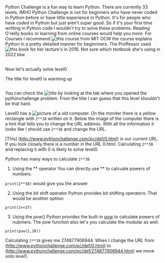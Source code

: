 # 
Python Challenge is a fun way to learn Python. 
There are currently 33 levels. 
IMHO Python Challenge is not for beginners who have never coded in Python before or have little experience in Python. 
It's for people who have coded in Python but just aren't super good. 
So if it's your first time writting in Python code I wouldn't try to solve these problems.
Reading O'reilly books or learning from online courses would help you more. 
For Courses I recommend ![this course](https://www.youtube.com/watch?v=xAcTmDO6NTI&list=PLUl4u3cNGP62A-ynp6v6-LGBCzeH3VAQB) from MIT OCW
the course explains Python in a pretty detailed manner for beginnners. The Proffessor used ![this book](https://www.amazon.com/Get-Programming-Learn-code-Python/dp/1617293784) for her lecture's in 2016. Not sure which textbook she's using in 2022 btw. 


## 
Now let's actually solve level0

The title for level0 is warming up 

## 
You can check the ![title](/home/pythonchallenge/warming_up.png) by looking at the tab where you opened the pythonchallenge problem.
From the title I can guess that this level shouldn't be that hard.

Level0 has a ![picture](/home/pythonchallenge/0.png) of a old computer.
On the moniter there is a yellow rectangle with `2**38` written on it. 
Below the image of the computer there is a hint that tells you to change the URL address. 
With all the information it looks like I should use `2**38` and change the URL.

[This] (http://www.pythonchallenge.com/pc/def/0.html) is our current URL.
If you look closely there is a number in the URL 0.html. 
Calculating `2**38` and replacing it with 0 is likely to solve level0. 

Python has many ways to calculate `2**38`

1. Using the ** operator 
You can directly use ** to calcuate powers of numbers. 

`print(2**38)` would give you the answer 

2. Using the bit shift operator 
Python provides bit shifting operators.
That would be another optiion 

`print(2<<37)`

3. Using the pow() 
Python provides the built-in [pow](https://docs.python.org/3/library/functions.html#pow) to calculate 
powers of nubmers. The pow function also let's you calculate the modular as well. 

`print(pow(2,38))`

Calculating `2**38` gives me 274877906944. 
When I change the URL from (http://www.pythonchallenge.com/pc/def/0.html) to (http://www.pythonchallenge.com/pc/def/274877906944.html) we move onto level1.
